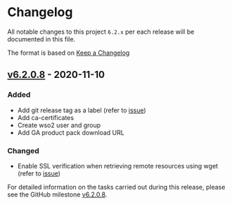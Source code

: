 # Changelog

All notable changes to this project `6.2.x` per each release will be documented in this file.

The format is based on [Keep a Changelog](https://keepachangelog.com/en/1.0.0/)

## [v6.2.0.8] - 2020-11-10

### Added
- Add git release tag as a label (refer to [issue](https://github.com/wso2/docker-ei/issues/218))
- Add ca-certificates
- Create wso2 user and group
- Add GA product pack download URL

### Changed
- Enable SSL verification when retrieving remote resources using wget (refer to [issue](https://github.com/wso2/docker-ei/issues/222))

For detailed information on the tasks carried out during this release, please see the GitHub milestone
[v6.2.0.8](https://github.com/wso2/docker-ei/milestone/20).

[v6.2.0.8]: https://github.com/wso2/docker-ei/compare/v6.2.0.7...6.2.0.8
